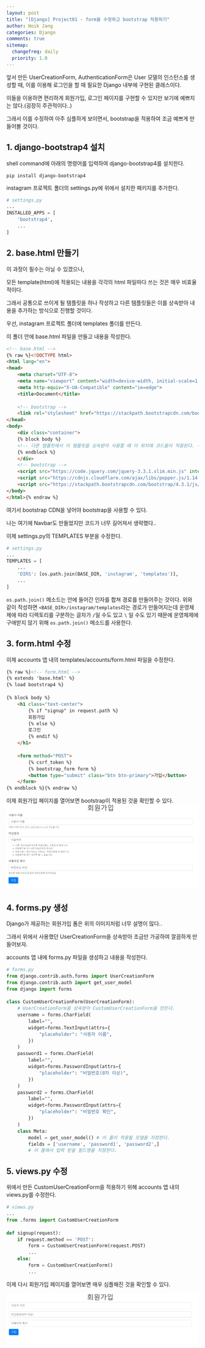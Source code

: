 ```yaml
---
layout: post
title: "[Django] Project01 - form을 수정하고 bootstrap 적용하기"
author: Hoik Jang
categories: Django
comments: true
sitemap:
  changefreq: daily
  priority: 1.0
---
```


앞서 만든 UserCreationForm, AuthenticationForm은 User 모델의 인스턴스를 생성할 때, 이를 이용해 로그인을 할 때 필요한 Django 내부에 구현된 클래스이다.

이들을 이용하면 편리하게 회원가입, 로그인 페이지를 구현할 수 있지만 보기에 예쁘지는 않다.(굉장히 주관적이다..)

그래서 이를 수정하여 아주 심플하게 보이면서, bootstrap을 적용하여 조금 예쁘게 만들어볼 것이다.

## 1. django-bootstrap4 설치

shell command에 아래의 명령어를 입력하여 django-bootstrap4를 설치한다.

```shell
pip install django-bootstrap4
```

instagram 프로젝트 폴더의 settings.py에 위에서 설치한 패키지를 추가한다.

```python
# settings.py
...
INSTALLED_APPS = [
	'bootstrap4',
	...
]
```



## 2. base.html 만들기

이 과정이 필수는 아닐 수 있겠으나,

모든 template(html)에 적용되는 내용을 각각의 html 파일마다 쓰는 것은 매우 비효율적이다. 

그래서 공통으로 쓰이게 될 템플릿을 하나 작성하고 다른 템플릿들은 이를 상속받아 내용을 추가하는 방식으로 진행할 것이다.

우선, instagram 프로젝트 폴더에 templates 폴더를 만든다.

이 폴더 안에 base.html 파일을 만들고 내용을 작성한다.

```html
<!-- base.html -->
{% raw %}<!DOCTYPE html>
<html lang="en">
<head>
    <meta charset="UTF-8">
    <meta name="viewport" content="width=device-width, initial-scale=1.0">
    <meta http-equiv="X-UA-Compatible" content="ie=edge">
    <title>Document</title>

    <!-- bootstrap -->
    <link rel="stylesheet" href="https://stackpath.bootstrapcdn.com/bootstrap/4.3.1/css/bootstrap.min.css" integrity="sha384-ggOyR0iXCbMQv3Xipma34MD+dH/1fQ784/j6cY/iJTQUOhcWr7x9JvoRxT2MZw1T" crossorigin="anonymous">
</head>
<body>
    <div class="container">
    {% block body %}
    <!-- 다른 템플릿에서 이 템플릿을 상속받아 사용할 때 이 위치에 코드들이 적용된다. -->
    {% endblock %}
    </div>
    <!-- bootstrap -->
    <script src="https://code.jquery.com/jquery-3.3.1.slim.min.js" integrity="sha384-q8i/X+965DzO0rT7abK41JStQIAqVgRVzpbzo5smXKp4YfRvH+8abtTE1Pi6jizo" crossorigin="anonymous"></script>
    <script src="https://cdnjs.cloudflare.com/ajax/libs/popper.js/1.14.7/umd/popper.min.js" integrity="sha384-UO2eT0CpHqdSJQ6hJty5KVphtPhzWj9WO1clHTMGa3JDZwrnQq4sF86dIHNDz0W1" crossorigin="anonymous"></script>
    <script src="https://stackpath.bootstrapcdn.com/bootstrap/4.3.1/js/bootstrap.min.js" integrity="sha384-JjSmVgyd0p3pXB1rRibZUAYoIIy6OrQ6VrjIEaFf/nJGzIxFDsf4x0xIM+B07jRM" crossorigin="anonymous"></script>
</body>
</html>{% endraw %}
```

여기서 bootstrap CDN을 넣어야 bootstrap을 사용할 수 있다.

나는 여기에 Navbar도 만들었지만 코드가 너무 길어져서 생략했다..

이제 settings.py의 TEMPLATES 부분을 수정한다.

```python
# settings.py
...
TEMPLATES = [
    ...
    'DIRS': [os.path.join(BASE_DIR, 'instagram', 'templates')],
    ...
]
```

`os.path.join()` 메소드는 안에 들어간 인자를 합쳐 경로를 만들어주는 것이다. 위와 같이 작성하면 `<BASE_DIR>/instagram/templates`라는 경로가 만들어지는데 운영체제에 따라 디렉토리를 구분하는 글자가 `/`일 수도 있고 `\` 일 수도 있기 때문에 운영체제에 구애받지 않기 위해 `os.path.join()` 메소드를 사용한다.



## 3. form.html 수정

이제 accounts 앱 내의 templates/accounts/form.html 파일을 수정한다.

```html
{% raw %}<!-- form.html -->
{% extends 'base.html' %}
{% load bootstrap4 %}

{% block body %}
    <h1 class="text-center">
        {% if "signup" in request.path %}
        회원가입
        {% else %}
        로그인
        {% endif %}
    </h1>

    <form method="POST">
        {% csrf_token %}
        {% bootstrap_form form %}
        <button type="submit" class="btn btn-primary">가입</button>
    </form>
{% endblock %}{% endraw %}
```

이제 회원가입 페이지를 열어보면 bootstrap이 적용된 것을 확인할 수 있다.
![django_signup_bootstrap](/assets/img/django/django_signup_bootstrap.jpg)



## 4. forms.py 생성

Django가 제공하는 회원가입 폼은 위의 이미지처럼 너무 설명이 많다..

그래서 위에서 사용했던 UserCreationForm을 상속받아 조금만 가공하여 깔끔하게 만들어보자.

accounts 앱 내에 forms.py 파일을 생성하고 내용을 작성한다.

```python
# forms.py
from django.contrib.auth.forms import UserCreationForm
from django.contrib.auth import get_user_model
from django import forms

class CustomUserCreationForm(UserCreationForm):
    # UserCreationForm을 상속받아 CustomUserCreationForm을 만든다.
    username = forms.CharField(
        label="",
        widget=forms.TextInput(attrs={
            "placeholder": "사용자 이름",
        })
    )
    password1 = forms.CharField(
        label="",
        widget=forms.PasswordInput(attrs={
            "placeholder": "비밀번호(8자 이상)",
        })
    )
    password2 = forms.CharField(
        label="",
        widget=forms.PasswordInput(attrs={
            "placeholder": "비밀번호 확인",
        })
    )
    class Meta:
        model = get_user_model() # 이 폼이 적용될 모델을 지정한다.
        fields = ['username', 'password1', 'password2',]
        # 이 폼에서 입력 받을 필드명을 지정한다.
```



## 5. views.py 수정

위에서 만든 CustomUserCreationForm을 적용하기 위해 accounts 앱 내의 views.py를 수정한다.

```python
# views.py
...
from .forms import CustomUserCreationForm

def signup(request):
    if request.method == 'POST':
        form = CustomUserCreationForm(request.POST)
        ...
    else:
        form = CustomUserCreationForm()
        ...
```

이제 다시 회원가입 페이지를 열어보면 매우 심플해진 것을 확인할 수 있다.

![django_signup_custom](/assets/img/django/django_signup_custom.jpg)